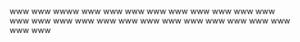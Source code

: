 www
www
wwww
www
www
www
www
www
www
www
www
www
www
www
www
www
www
www
www
www
www
www
www
www
www
www
www
